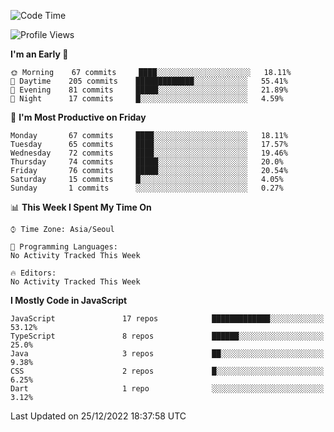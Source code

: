 <!--START_SECTION:waka-->
![Code Time](http://img.shields.io/badge/Code%20Time-4%2C402%20hrs%2045%20mins-blue)

![Profile Views](http://img.shields.io/badge/Profile%20Views-1-blue)

**I'm an Early 🐤** 

```text
🌞 Morning    67 commits     ████░░░░░░░░░░░░░░░░░░░░░   18.11% 
🌆 Daytime    205 commits    █████████████░░░░░░░░░░░░   55.41% 
🌃 Evening    81 commits     █████░░░░░░░░░░░░░░░░░░░░   21.89% 
🌙 Night      17 commits     █░░░░░░░░░░░░░░░░░░░░░░░░   4.59%

```
📅 **I'm Most Productive on Friday** 

```text
Monday       67 commits     ████░░░░░░░░░░░░░░░░░░░░░   18.11% 
Tuesday      65 commits     ████░░░░░░░░░░░░░░░░░░░░░   17.57% 
Wednesday    72 commits     ████░░░░░░░░░░░░░░░░░░░░░   19.46% 
Thursday     74 commits     █████░░░░░░░░░░░░░░░░░░░░   20.0% 
Friday       76 commits     █████░░░░░░░░░░░░░░░░░░░░   20.54% 
Saturday     15 commits     █░░░░░░░░░░░░░░░░░░░░░░░░   4.05% 
Sunday       1 commits      ░░░░░░░░░░░░░░░░░░░░░░░░░   0.27%

```


📊 **This Week I Spent My Time On** 

```text
⌚︎ Time Zone: Asia/Seoul

💬 Programming Languages: 
No Activity Tracked This Week

🔥 Editors: 
No Activity Tracked This Week

```

**I Mostly Code in JavaScript** 

```text
JavaScript               17 repos            █████████████░░░░░░░░░░░░   53.12% 
TypeScript               8 repos             ██████░░░░░░░░░░░░░░░░░░░   25.0% 
Java                     3 repos             ██░░░░░░░░░░░░░░░░░░░░░░░   9.38% 
CSS                      2 repos             █░░░░░░░░░░░░░░░░░░░░░░░░   6.25% 
Dart                     1 repo              ░░░░░░░░░░░░░░░░░░░░░░░░░   3.12%

```



 Last Updated on 25/12/2022 18:37:58 UTC
<!--END_SECTION:waka-->
